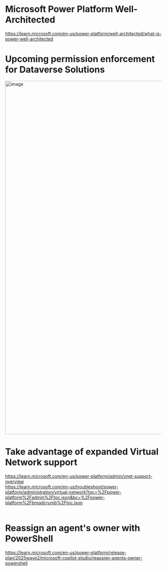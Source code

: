 # Microsoft Power Platform Well-Architected
https://learn.microsoft.com/en-us/power-platform/well-architected/what-is-power-well-architected<br/>

# Upcoming permission enforcement for Dataverse Solutions
<img width="2114" height="1134" alt="image" src="https://github.com/user-attachments/assets/d1818ab6-f982-43ba-bdf3-313497b2814a" />

# Take advantage of expanded Virtual Network support
https://learn.microsoft.com/en-us/power-platform/admin/vnet-support-overview<br/>
https://learn.microsoft.com/en-us/troubleshoot/power-platform/administration/virtual-network?toc=%2Fpower-platform%2Fadmin%2Ftoc.json&bc=%2Fpower-platform%2Fbreadcrumb%2Ftoc.json<br/><br/>

# Reassign an agent's owner with PowerShell
https://learn.microsoft.com/en-us/power-platform/release-plan/2025wave2/microsoft-copilot-studio/reassign-agents-owner-powershell<br/>
